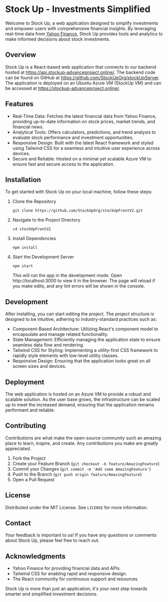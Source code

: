 Stock Up - Investments Simplified
=================================

Welcome to Stock Up, a web application designed to simplify investments and empower users with comprehensive financial insights. By leveraging real-time data from [Yahoo Finance](https://finance.yahoo.com/), Stock Up provides tools and analytics to make informed decisions about stock investments.

Overview
--------

Stock Up is a React-based web application that connects to our backend hosted at <https://api.stockup-advanceproject.online/>. The backend code can be found on GitHub at <https://github.com/StockUpOrg/stockUpServer>. The application is deployed on an Ubuntu Azure VM (StockUp VM) and can be accessed at <https://stockup-advanceproject.online/>.

Features
--------

-   Real-Time Data: Fetches the latest financial data from Yahoo Finance, providing up-to-date information on stock prices, market trends, and financial news.
-   Analytical Tools: Offers calculators, predictions, and trend analysis to evaluate stock performance and investment opportunities.
-   Responsive Design: Built with the latest React framework and styled using Tailwind CSS for a seamless and intuitive user experience across devices.
-   Secure and Reliable: Hosted on a minimal yet scalable Azure VM to ensure fast and secure access to the application.

Installation
------------

To get started with Stock Up on your local machine, follow these steps:

1.  Clone the Repository

    `git clone https://github.com/StockUpOrg/stockUpFrontV2.git`

2.  Navigate to the Project Directory

    `cd stockUpFrontV2`

3.  Install Dependencies

    `npm install`

4.  Start the Development Server

    `npm start`

    This will run the app in the development mode. Open http://localhost:3000 to view it in the browser. The page will reload if you make edits, and any lint errors will be shown in the console.

Development
-----------

After installing, you can start editing the project. The project structure is designed to be intuitive, adhering to industry-standard practices such as:

-   Component-Based Architecture: Utilizing React's component model to encapsulate and manage related functionality.
-   State Management: Efficiently managing the application state to ensure seamless data flow and rendering.
-   Tailwind CSS for Styling: Implementing a utility-first CSS framework to rapidly style elements with low-level utility classes.
-   Responsive Design: Ensuring that the application looks great on all screen sizes and devices.

Deployment
----------

The web application is hosted on an Azure VM to provide a robust and scalable solution. As the user base grows, the infrastructure can be scaled up to meet the increased demand, ensuring that the application remains performant and reliable.

Contributing
------------

Contributions are what make the open-source community such an amazing place to learn, inspire, and create. Any contributions you make are greatly appreciated.

1.  Fork the Project
2.  Create your Feature Branch (`git checkout -b feature/AmazingFeature`)
3.  Commit your Changes (`git commit -m 'Add some AmazingFeature'`)
4.  Push to the Branch (`git push origin feature/AmazingFeature`)
5.  Open a Pull Request

License
-------

Distributed under the MIT License. See `LICENSE` for more information.

Contact
-------

Your feedback is important to us! If you have any questions or comments about Stock Up, please feel free to reach out.

Acknowledgments
---------------

-   Yahoo Finance for providing financial data and APIs.
-   Tailwind CSS for enabling rapid and responsive design.
-   The React community for continuous support and resources.

Stock Up is more than just an application; it's your next step towards smarter and simplified investment decisions.
